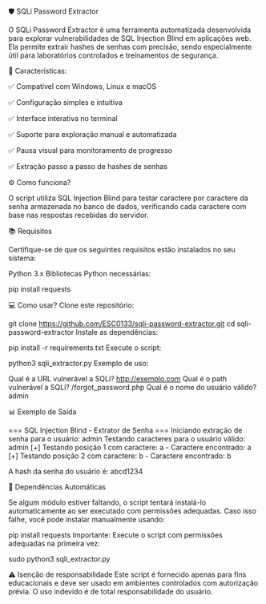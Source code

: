 🛡️ SQLi Password Extractor 

O SQLi Password Extractor é uma ferramenta automatizada desenvolvida para explorar vulnerabilidades de SQL Injection Blind em aplicações web. Ela permite extrair hashes de senhas com precisão, sendo especialmente útil para laboratórios controlados e treinamentos de segurança.

🚀 Características:

✅ Compatível com Windows, Linux e macOS

✅ Configuração simples e intuitiva

✅ Interface interativa no terminal

✅ Suporte para exploração manual e automatizada

✅ Pausa visual para monitoramento de progresso

✅ Extração passo a passo de hashes de senhas


⚙️ Como funciona?

O script utiliza SQL Injection Blind para testar caractere por caractere da senha armazenada no banco de dados, verificando cada caractere com base nas respostas recebidas do servidor.

📚 Requisitos

Certifique-se de que os seguintes requisitos estão instalados no seu sistema:

Python 3.x
Bibliotecas Python necessárias:

pip install requests

💻 Como usar?
Clone este repositório:

git clone https://github.com/ESC0133/sqli-password-extractor.git
cd sqli-password-extractor
Instale as dependências:

pip install -r requirements.txt
Execute o script:

python3 sqli_extractor.py
Exemplo de uso:

Qual é a URL vulnerável a SQLi? http://exemplo.com
Qual é o path vulnerável a SQLi? /forgot_password.php
Qual é o nome do usuário válido? admin

📊 Exemplo de Saída

=== SQL Injection Blind - Extrator de Senha ===
Iniciando extração de senha para o usuário: admin
Testando caracteres para o usuário válido: admin
[+] Testando posição 1 com caractere: a - Caractere encontrado: a
[+] Testando posição 2 com caractere: b - Caractere encontrado: b

A hash da senha do usuário é: abcd1234

🐍 Dependências Automáticas

Se algum módulo estiver faltando, o script tentará instalá-lo automaticamente ao ser executado com permissões adequadas. Caso isso falhe, você pode instalar manualmente usando:

pip install requests
Importante: Execute o script com permissões adequadas na primeira vez:


sudo python3 sqli_extractor.py

⚠️ Isenção de responsabilidade
Este script é fornecido apenas para fins educacionais e deve ser usado em ambientes controlados com autorização prévia. O uso indevido é de total responsabilidade do usuário.
